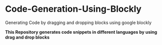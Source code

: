 # Code-Generation-Using-Blockly
Generating Code by dragging and dropping blocks using google blockly

**This Repository generates code snippets in different languages by using drag and drop blocks**
